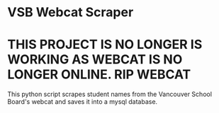# VSB Webcat Scraper

# THIS PROJECT IS NO LONGER IS WORKING AS WEBCAT IS NO LONGER ONLINE. RIP WEBCAT

This python script scrapes student names from the Vancouver School Board's webcat and saves it into a mysql database.
